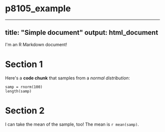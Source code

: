 # p8105_example

---
title: "Simple document"
output: html_document
---

I'm an R Markdown document! 

# Section 1

Here's a **code chunk** that samples from 
a _normal distribution_:

```{r}
samp = rnorm(100)
length(samp)
```

# Section 2

I can take the mean of the sample, too!
The mean is `r mean(samp)`.